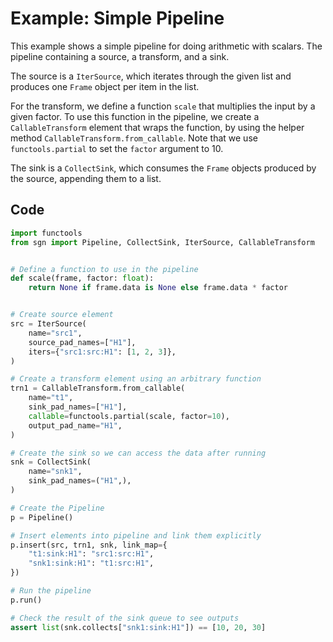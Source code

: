 # Example: Simple Pipeline

This example shows a simple pipeline for doing arithmetic with scalars. The pipeline containing a source, a transform, 
and a sink. 

The source is a `IterSource`, which iterates through the given list and produces one `Frame` object
per item in the list. 

For the transform, we define a function `scale` that multiplies the input by a given factor. To use this function
in the pipeline, we create a `CallableTransform` element that wraps the function, by using the helper method
`CallableTransform.from_callable`. Note that we use `functools.partial` to set the `factor` argument to 10.

The sink is a `CollectSink`, which consumes the `Frame` objects produced by the source, appending them to a list.

## Code

```python
import functools
from sgn import Pipeline, CollectSink, IterSource, CallableTransform


# Define a function to use in the pipeline
def scale(frame, factor: float):
    return None if frame.data is None else frame.data * factor


# Create source element
src = IterSource(
    name="src1",
    source_pad_names=["H1"],
    iters={"src1:src:H1": [1, 2, 3]},
)

# Create a transform element using an arbitrary function
trn1 = CallableTransform.from_callable(
    name="t1",
    sink_pad_names=["H1"],
    callable=functools.partial(scale, factor=10),
    output_pad_name="H1",
)

# Create the sink so we can access the data after running
snk = CollectSink(
    name="snk1",
    sink_pad_names=("H1",),
)

# Create the Pipeline
p = Pipeline()

# Insert elements into pipeline and link them explicitly
p.insert(src, trn1, snk, link_map={
    "t1:sink:H1": "src1:src:H1",
    "snk1:sink:H1": "t1:src:H1",
})

# Run the pipeline
p.run()

# Check the result of the sink queue to see outputs
assert list(snk.collects["snk1:sink:H1"]) == [10, 20, 30]
```
